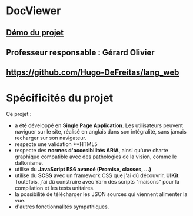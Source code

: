 # DocViewer
## [Démo du projet](http://hugo-dft.alwaysdata.net/docviewer/)
## Professeur responsable : Gérard Olivier
## https://github.com/Hugo-DeFreitas/lang_web
# Spécificités du projet

Ce projet :
* a été développé en **Single Page Application**. Les utilisateurs peuvent naviguer sur le site, réalisé en anglais dans son intégralité, sans jamais recharger sur son navigateur.
* respecte une validation **HTML5
* respecte des **normes d'accesibilités ARIA**, ainsi qu'une charte graphique compatible avec des pathologies de la vision, comme le daltonisme.
* utilise du **JavaScript ES6 avancé (Promise, classes, ...)**
* utilise du **SCSS** avec un framework CSS que j'ai dû découvrir, **UIKit**. Toutefois, j'ai dû construire avec Yarn des scripts "maisons" pour la compilation et les tests unitaires.
* la possibilité de télécharger les JSON sources qui viennent alimenter la vue.
* d'autres fonctionnalités sympathiques.
